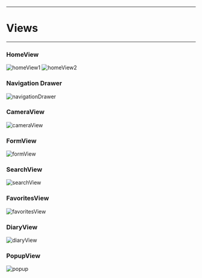 ****

<h1>Views</h1>

****

<h3>HomeView</h3>

![homeView1](/docs/images/home1.png)
![homeView2](/docs/images/home2.png)

<h3>Navigation Drawer</h3>

![navigationDrawer](/docs/images/navbar.png)

<h3>CameraView</h3>

![cameraView](/docs/images/camera.jpg)

<h3>FormView</h3>

![formView](/docs/images/form.jpg)

<h3>SearchView</h3>

![searchView](/docs/images/search.png)

<h3>FavoritesView</h3>

![favoritesView](/docs/images/favorites.png)

<h3>DiaryView</h3>

![diaryView](/docs/images/diary.png)

<h3>PopupView</h3>

![popup](/docs/images/popup.jpg)
